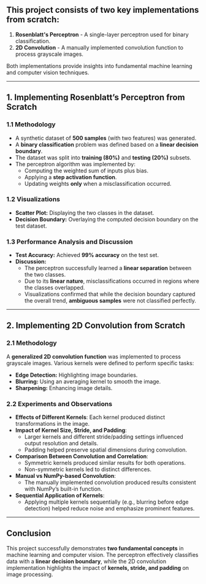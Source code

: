 ## **This project consists of two key implementations from scratch:**

1. **Rosenblatt's Perceptron** - A single-layer perceptron used for binary classification.
2. **2D Convolution** - A manually implemented convolution function to process grayscale images.

Both implementations provide insights into fundamental machine learning and computer vision techniques.

---

## **1. Implementing Rosenblatt’s Perceptron from Scratch**

### **1.1 Methodology**
- A synthetic dataset of **500 samples** (with two features) was generated.
- A **binary classification** problem was defined based on a **linear decision boundary**.
- The dataset was split into **training (80%)** and **testing (20%)** subsets.
- The perceptron algorithm was implemented by:
  - Computing the weighted sum of inputs plus bias.
  - Applying a **step activation function**.
  - Updating weights **only** when a misclassification occurred.

### **1.2 Visualizations**
- **Scatter Plot:** Displaying the two classes in the dataset.
- **Decision Boundary:** Overlaying the computed decision boundary on the test dataset.

### **1.3 Performance Analysis and Discussion**
- **Test Accuracy:** Achieved **99% accuracy** on the test set.
- **Discussion:**
  - The perceptron successfully learned a **linear separation** between the two classes.
  - Due to its **linear nature**, misclassifications occurred in regions where the classes overlapped.
  - Visualizations confirmed that while the decision boundary captured the overall trend, **ambiguous samples** were not classified perfectly.

---

## **2. Implementing 2D Convolution from Scratch**

### **2.1 Methodology**
A **generalized 2D convolution function** was implemented to process grayscale images. Various kernels were defined to perform specific tasks:

- **Edge Detection:** Highlighting image boundaries.
- **Blurring:** Using an averaging kernel to smooth the image.
- **Sharpening:** Enhancing image details.

### **2.2 Experiments and Observations**
- **Effects of Different Kernels**: Each kernel produced distinct transformations in the image.
- **Impact of Kernel Size, Stride, and Padding**:
  - Larger kernels and different stride/padding settings influenced output resolution and details.
  - Padding helped preserve spatial dimensions during convolution.
- **Comparison Between Convolution and Correlation**:
  - Symmetric kernels produced similar results for both operations.
  - Non-symmetric kernels led to distinct differences.
- **Manual vs NumPy-based Convolution**:
  - The manually implemented convolution produced results consistent with NumPy’s built-in function.
- **Sequential Application of Kernels**:
  - Applying multiple kernels sequentially (e.g., blurring before edge detection) helped reduce noise and emphasize prominent features.

---

## **Conclusion**
This project successfully demonstrates **two fundamental concepts** in machine learning and computer vision. The perceptron effectively classifies data with a **linear decision boundary**, while the 2D convolution implementation highlights the impact of **kernels, stride, and padding** on image processing.
